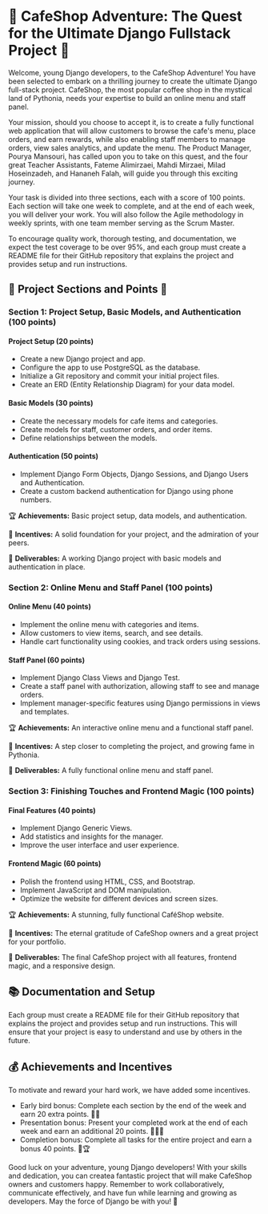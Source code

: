 # 🌟 CafeShop Adventure: The Quest for the Ultimate Django Fullstack Project 🌟

Welcome, young Django developers, to the CafeShop Adventure! You have been selected to embark on a thrilling journey to create the ultimate Django full-stack project. CafeShop, the most popular coffee shop in the mystical land of Pythonia, needs your expertise to build an online menu and staff panel. 

Your mission, should you choose to accept it, is to create a fully functional web application that will allow customers to browse the cafe's menu, place orders, and earn rewards, while also enabling staff members to manage orders, view sales analytics, and update the menu. The Product Manager, Pourya Mansouri, has called upon you to take on this quest, and the four great Teacher Assistants, Fateme Alimirzaei, Mahdi Mirzaei, Milad Hoseinzadeh, and Hananeh Falah, will guide you through this exciting journey.

Your task is divided into three sections, each with a score of 100 points. Each section will take one week to complete, and at the end of each week, you will deliver your work. You will also follow the Agile methodology in weekly sprints, with one team member serving as the Scrum Master.

To encourage quality work, thorough testing, and documentation, we expect the test coverage to be over 95%, and each group must create a README file for their GitHub repository that explains the project and provides setup and run instructions.

## 🌈 Project Sections and Points 🎯

### Section 1: Project Setup, Basic Models, and Authentication (100 points)

#### Project Setup (20 points)

- Create a new Django project and app.
- Configure the app to use PostgreSQL as the database.
- Initialize a Git repository and commit your initial project files.
- Create an ERD (Entity Relationship Diagram) for your data model.

#### Basic Models (30 points)

- Create the necessary models for cafe items and categories.
- Create models for staff, customer orders, and order items.
- Define relationships between the models.

#### Authentication (50 points)

- Implement Django Form Objects, Django Sessions, and Django Users and Authentication.
- Create a custom backend authentication for Django using phone numbers.

🏆 **Achievements:** Basic project setup, data models, and authentication.

🎁 **Incentives:** A solid foundation for your project, and the admiration of your peers.

🚀 **Deliverables:** A working Django project with basic models and authentication in place.

### Section 2: Online Menu and Staff Panel (100 points)

#### Online Menu (40 points)

- Implement the online menu with categories and items.
- Allow customers to view items, search, and see details.
- Handle cart functionality using cookies, and track orders using sessions.

#### Staff Panel (60 points)

- Implement Django Class Views and Django Test.
- Create a staff panel with authorization, allowing staff to see and manage orders.
- Implement manager-specific features using Django permissions in views and templates.

🏆 **Achievements:** An interactive online menu and a functional staff panel.

🎁 **Incentives:** A step closer to completing the project, and growing fame in Pythonia.

🚀 **Deliverables:** A fully functional online menu and staff panel.

### Section 3: Finishing Touches and Frontend Magic (100 points)

#### Final Features (40 points)

- Implement Django Generic Views.
- Add statistics and insights for the manager.
- Improve the user interface and user experience.

#### Frontend Magic (60 points)

- Polish the frontend using HTML, CSS, and Bootstrap.
- Implement JavaScript and DOM manipulation.
- Optimize the website for different devices and screen sizes.

🏆 **Achievements:** A stunning, fully functional CaféShop website.

🎁 **Incentives:** The eternal gratitude of CafeShop owners and a great project for your portfolio.

🚀 **Deliverables:** The final CafeShop project with all features, frontend magic, and a responsive design.

## 📚 Documentation and Setup

Each group must create a README file for their GitHub repository that explains the project and provides setup and run instructions. This will ensure that your project is easy to understand and use by others in the future.

## 💰 Achievements and Incentives

To motivate and reward your hard work, we have added some incentives. 

- Early bird bonus: Complete each section by the end of the week and earn 20 extra points. 🐥👀
- Presentation bonus: Present your completed work at the end of each week and earn an additional 20 points. 🎤👨‍🏫
- Completion bonus: Complete all tasks for the entire project and earn a bonus 40 points. 🎉🏆

Good luck on your adventure, young Django developers! With your skills and dedication, you can createa fantastic project that will make CafeShop owners and customers happy. Remember to work collaboratively, communicate effectively, and have fun while learning and growing as developers. May the force of Django be with you! 🚀
